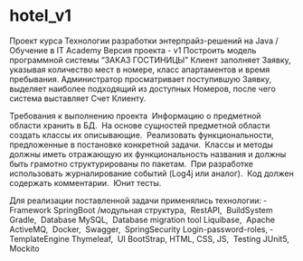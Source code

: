 # hotel_v1
Проект курса Технологии разработки энтерпрайз-решений на Java /Обучение в IT Academy 
Версия проекта - v1
Построить модель программной системы “ЗАКАЗ ГОСТИНИЦЫ” 
Клиент заполняет Заявку, указывая количество мест в номере, класс апартаментов и время пребывания. 
Администратор просматривает поступившую Заявку, выделяет наиболее подходящий из доступных Номеров, после чего система выставляет Счет Клиенту.

Требования к выполнению проекта 
­ Информацию о предметной области хранить в БД. 
­ На основе сущностей предметной области создать классы их описывающие. 
­ Реализовать функциональности, предложенные в постановке конкретной задачи. 
­ Классы и методы должны иметь отражающую их функциональность названия и должны быть грамотно структурированы по пакетам. 
­ При разработке использовать журналирование событий (Log4j или аналог). 
­ Код должен содержать комментарии. 
­ Юнит тесты.

Для реализации поставленной задачи применялись технологии: 
­ Framework SpringBoot /модульная структура, ­ RestAPI, 
­ BuildSystem Gradle, 
­ Database MySQL, 
­ Database migration tool Liquibase, 
­ Apache ActiveMQ, 
­ Docker, 
­ Swagger, 
­ SpringSecurity Login-password-roles, 
­ TemplateEngine Thymeleaf, 
­ UI BootStrap, HTML, CSS, JS, 
­ Testing JUnit5, Mockito
